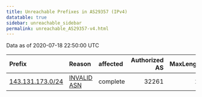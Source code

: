```yaml
---
title: Unreachable Prefixes in AS29357 (IPv4)
datatable: true
sidebar: unreachable_sidebar
permalink: unreachable_AS29357-v4.html
---
```


Data as of 2020-07-18 22:50:00 UTC


<div class="datatable-begin"></div>

| Prefix                                                     | Reason                                                                                                  | affected   |   Authorized AS |   MaxLength | Anchor                           |   unreachable /24s |
|:-----------------------------------------------------------|:--------------------------------------------------------------------------------------------------------|:-----------|----------------:|------------:|:---------------------------------|-------------------:|
| [143.131.173.0/24](https://stat.ripe.net/143.131.173.0/24) | [INVALID ASN](https://rpki-validator.ripe.net/announcement-preview?asn=AS29357&prefix=143.131.173.0/24) | complete   |           32261 |          24 | [ARIN](unreachable_ARIN-v4.html) |                  1 |

<div class="datatable-end"></div>